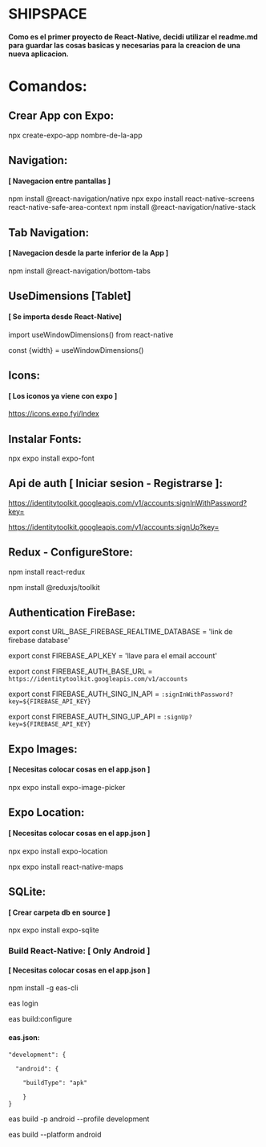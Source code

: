 
# SHIPSPACE

#### Como es el primer proyecto de React-Native, decidi utilizar el readme.md para guardar las cosas basicas y necesarias para la creacion de una nueva aplicacion.

# Comandos:

## Crear App con Expo:

npx create-expo-app nombre-de-la-app

## Navigation:
#### [ Navegacion entre pantallas ]

npm install @react-navigation/native
npx expo install react-native-screens react-native-safe-area-context
npm install @react-navigation/native-stack

## Tab Navigation:
#### [ Navegacion desde la parte inferior de la App ]

npm install @react-navigation/bottom-tabs

## UseDimensions [Tablet]
#### [ Se importa desde React-Native]

import useWindowDimensions() from react-native

const {width} = useWindowDimensions()


## Icons:
#### [ Los iconos ya viene con expo ]

https://icons.expo.fyi/Index

## Instalar Fonts: 

npx expo install expo-font

## Api de auth [ Iniciar sesion - Registrarse ]:

https://identitytoolkit.googleapis.com/v1/accounts:signInWithPassword?key=

https://identitytoolkit.googleapis.com/v1/accounts:signUp?key=



## Redux - ConfigureStore:

npm install react-redux

npm install @reduxjs/toolkit


## Authentication FireBase: 

export const URL_BASE_FIREBASE_REALTIME_DATABASE = 
'link de firebase database'

export const FIREBASE_API_KEY = 
'llave para el email account'

export const FIREBASE_AUTH_BASE_URL = `https://identitytoolkit.googleapis.com/v1/accounts`

export const FIREBASE_AUTH_SING_IN_API = 
`:signInWithPassword?key=${FIREBASE_API_KEY}`

export const FIREBASE_AUTH_SING_UP_API =
`:signUp?key=${FIREBASE_API_KEY}`



## Expo Images:
#### [ Necesitas colocar cosas en el app.json ]

npx expo install expo-image-picker


## Expo Location: 
#### [ Necesitas colocar cosas en el app.json ]

npx expo install expo-location

npx expo install react-native-maps




## SQLite:
#### [ Crear carpeta db en source ]

npx expo install expo-sqlite


### Build React-Native:  [ Only Android ]
#### [ Necesitas colocar cosas en el app.json ]

npm install -g eas-cli

eas login

eas build:configure

#### eas.json:

    "development": {

      "android": {

        "buildType": "apk"

        }
    }

eas build -p android --profile development

eas build --platform android


